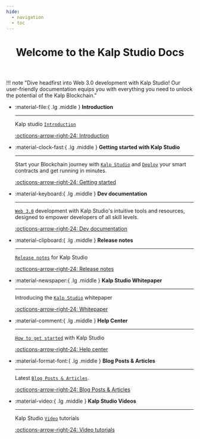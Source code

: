 ```yaml
---
hide:
  - navigation
  - toc
---
```


<style>
/* Add your CSS styles here or in a linked stylesheet */
</style>

<div class="main">
    <header class="section">
        <div class="container-global">
            <div class="section-wrapper">
                <div class="hero-content-flex">
                    <div class="hero-left">
                        <h1 class="hero-heading">Welcome to the Kalp Studio Docs</h1>
                    </div> <!-- /.hero-left -->
                </div> <!-- /.hero-content-flex -->
            </div> <!-- /.section-wrapper -->
        </div> <!-- /.container-global -->
    </header> <!-- /header -->
</div> <!-- /.main -->

!!! note "Dive headfirst into Web 3.0 development with Kalp Studio! Our user-friendly documentation equips you with everything you need to unlock the potential of the Kalp Blockchain."

<div class="grid cards" markdown>

-   :material-file:{ .lg .middle } **Introduction**

    ---

    Kalp studio [`Introduction`](#)

    [:octicons-arrow-right-24: Introduction](#)

-   :material-clock-fast:{ .lg .middle } **Getting started with Kalp Studio**

    ---

    Start your Blockchain journey with [`Kalp Studio`](#) and [`Deploy`](#) your smart contracts and get running in minutes.

    [:octicons-arrow-right-24: Getting started](#)

-   :material-keyboard:{ .lg .middle } **Dev documentation**

    ---

    [`Web 3.0`](#) development with Kalp Studio's intuitive tools and resources, designed to empower developers of all skill levels.

    [:octicons-arrow-right-24: Dev documentation](#)

-   :material-clipboard:{ .lg .middle } **Release notes**

    ---

    [`Release notes`](#) for Kalp Studio

    [:octicons-arrow-right-24: Release notes](#)

-   :material-newspaper:{ .lg .middle } **Kalp Studio Whitepaper**

    ---

    Introducing the [`Kalp Studio`](#) whitepaper

    [:octicons-arrow-right-24: Whitepaper](#)

-   :material-comment:{ .lg .middle } **Help Center**

    ---

    [`How to get started`](#) with Kalp Studio

    [:octicons-arrow-right-24: Help center](#)

-   :material-format-font:{ .lg .middle } **Blog Posts & Articles**

    ---

    Latest [`Blog Posts & Articles`](#).

    [:octicons-arrow-right-24: Blog Posts & Articles](#)

-   :material-video:{ .lg .middle } **Kalp Studio Videos**

    ---

    Kalp Studio [`Video`](#) tutorials

    [:octicons-arrow-right-24: Video tutorials](#)

</div>